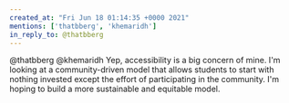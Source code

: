 ```yaml
---
created_at: "Fri Jun 18 01:14:35 +0000 2021"
mentions: ['thatbberg', 'khemaridh']
in_reply_to: @thatbberg
---
```


@thatbberg @khemaridh Yep, accessibility is a big concern of mine. I'm looking at a community-driven model that allows students to start with nothing invested except the effort of participating in the community. I'm hoping to build a more sustainable and equitable model.
